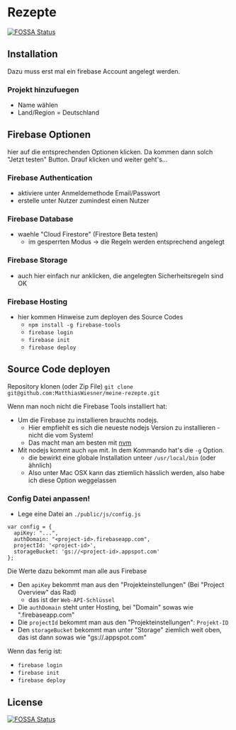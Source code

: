 # Rezepte
[![FOSSA Status](https://app.fossa.io/api/projects/git%2Bgithub.com%2FMatthiasWiesner%2Fmeine-rezepte.svg?type=shield)](https://app.fossa.io/projects/git%2Bgithub.com%2FMatthiasWiesner%2Fmeine-rezepte?ref=badge_shield)


## Installation

Dazu muss erst mal ein firebase Account angelegt werden.
### Projekt hinzufuegen
- Name wählen
- Land/Region = Deutschland

## Firebase Optionen 
hier auf die entsprechenden Optionen klicken. Da kommen dann solch "Jetzt testen" Button.
Drauf klicken und weiter geht's...

### Firebase Authentication
- aktiviere unter Anmeldemethode Email/Passwort
- erstelle unter Nutzer zumindest einen Nutzer

### Firebase Database
- waehle "Cloud Firestore" (Firestore Beta testen)
    - im gesperrten Modus -> die Regeln werden entsprechend angelegt

### Firebase Storage
- auch hier einfach nur anklicken, die angelegten Sicherheitsregeln sind OK

### Firebase Hosting
- hier kommen Hinweise zum deployen des Source Codes
    - `npm install -g firebase-tools`
    - `firebase login`
    - `firebase init`
    - `firebase deploy`

## Source Code deployen

Repository klonen (oder Zip File)
`git clone git@github.com:MatthiasWiesner/meine-rezepte.git`

Wenn man noch nicht die Firebase Tools installiert hat:
- Um die Firebase zu installieren brauchts nodejs. 
    - Hier empfiehlt es sich die neueste nodejs Version zu installieren - nicht die vom System!
    - Das macht man am besten mit [nvm](https://github.com/creationix/nvm)
- Mit nodejs kommt auch `npm` mit. In dem Kommando hat's die `-g` Option.
    - die bewirkt eine globale Installation unteer `/usr/local/bin` (oder ähnlich)
    - Also unter Mac OSX kann das ztiemlich hässlich werden, also habe ich diese Option weggelassen

### Config Datei anpassen!
- Lege eine Datei an `./public/js/config.js`
```
var config = {
  apiKey: "...",
  authDomain: "<project-id>.firebaseapp.com",
  projectId: '<project-id>',
  storageBucket: 'gs://<project-id>.appspot.com'
};
```

Die Werte dazu bekommt man alle aus Firebase
- Den `apiKey` bekommt man aus den "Projekteinstellungen" (Bei "Project Overview" das Rad)
    - das ist der `Web-API-Schlüssel`
- Die `authDomain` steht unter Hosting, bei "Domain" sowas wie "<project-id>.firebaseapp.com"
- Die `projectId` bekommt man aus den "Projekteinstellungen": `Projekt-ID`
- Den `storageBucket` bekommt man unter "Storage" ziemlich weit oben, das ist dann sowas wie "gs://<project-id>.appspot.com"

Wenn das ferig ist:
- `firebase login`
- `firebase init`
- `firebase deploy`


## License
[![FOSSA Status](https://app.fossa.io/api/projects/git%2Bgithub.com%2FMatthiasWiesner%2Fmeine-rezepte.svg?type=large)](https://app.fossa.io/projects/git%2Bgithub.com%2FMatthiasWiesner%2Fmeine-rezepte?ref=badge_large)